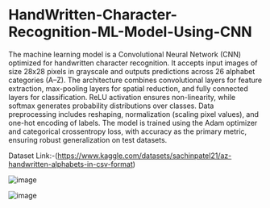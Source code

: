 # HandWritten-Character-Recognition-ML-Model-Using-CNN
The machine learning model is a Convolutional Neural Network (CNN) optimized for handwritten character recognition. It accepts input images of size 28x28 pixels in grayscale and outputs predictions across 26 alphabet categories (A–Z). The architecture combines convolutional layers for feature extraction, max-pooling layers for spatial reduction, and fully connected layers for classification. ReLU activation ensures non-linearity, while softmax generates probability distributions over classes. Data preprocessing includes reshaping, normalization (scaling pixel values), and one-hot encoding of labels. The model is trained using the Adam optimizer and categorical crossentropy loss, with accuracy as the primary metric, ensuring robust generalization on test datasets.


Dataset Link:-(https://www.kaggle.com/datasets/sachinpatel21/az-handwritten-alphabets-in-csv-format) 

![image](https://github.com/user-attachments/assets/26cf1057-e256-4659-8b6f-52e612349ec2)

![image](https://github.com/user-attachments/assets/494b2c7d-961e-4bb3-96cb-383fe2229e6a)




